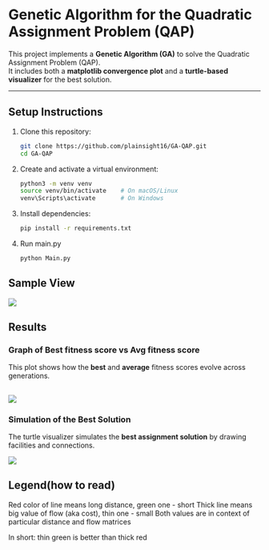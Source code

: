 # Genetic Algorithm for the Quadratic Assignment Problem (QAP)

This project implements a **Genetic Algorithm (GA)** to solve the Quadratic Assignment Problem (QAP).  
It includes both a **matplotlib convergence plot** and a **turtle-based visualizer** for the best solution.

---

## Setup Instructions

1. Clone this repository:
   ```bash
   git clone https://github.com/plainsight16/GA-QAP.git
   cd GA-QAP

2. Create and activate a virtual environment:
    ```bash
    python3 -m venv venv
    source venv/bin/activate    # On macOS/Linux
    venv\Scripts\activate       # On Windows
3. Install dependencies:
    ```bash
    pip install -r requirements.txt
4. Run main.py    
    ```bash
    python Main.py

## Sample View
![](/sample_gui.png)

## Results

### Graph of Best fitness score vs Avg fitness score
This plot shows how the **best** and **average** fitness scores evolve across generations.

![](/GA_Convergence.png)
---

### Simulation of the Best Solution
The turtle visualizer simulates the **best assignment solution** by drawing facilities and connections.

![](/Simulator.png)

## Legend(how to read)
Red color of line means long distance, green one - short
Thick line means big value of flow (aka cost), thin one - small
Both values are in context of particular distance and flow matrices

In short: thin green is better than thick red


